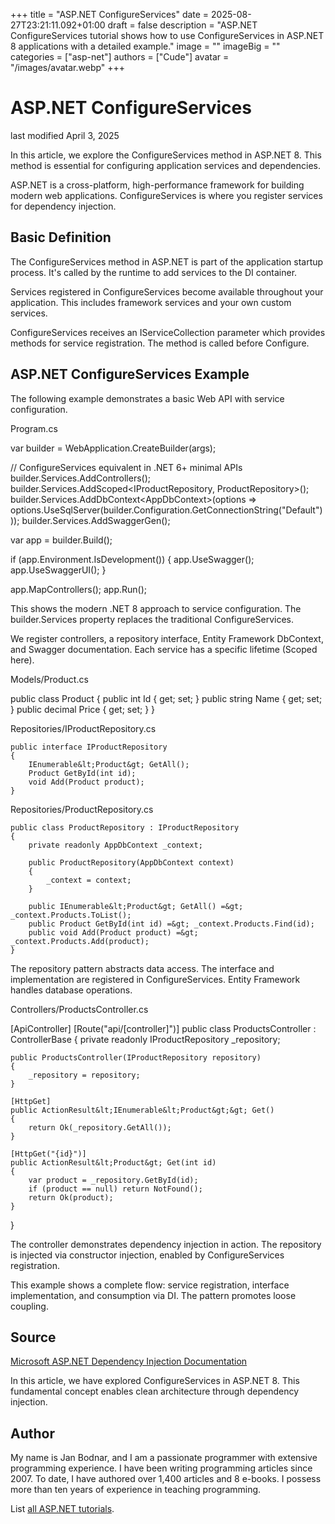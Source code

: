 +++
title = "ASP.NET ConfigureServices"
date = 2025-08-27T23:21:11.092+01:00
draft = false
description = "ASP.NET ConfigureServices tutorial shows how to use ConfigureServices in ASP.NET 8 applications with a detailed example."
image = ""
imageBig = ""
categories = ["asp-net"]
authors = ["Cude"]
avatar = "/images/avatar.webp"
+++

# ASP.NET ConfigureServices

last modified April 3, 2025

In this article, we explore the ConfigureServices method in ASP.NET 8. This
method is essential for configuring application services and dependencies.

ASP.NET is a cross-platform, high-performance framework for building modern web
applications. ConfigureServices is where you register services for dependency
injection.

## Basic Definition

The ConfigureServices method in ASP.NET is part of the application startup
process. It's called by the runtime to add services to the DI container.

Services registered in ConfigureServices become available throughout your
application. This includes framework services and your own custom services.

ConfigureServices receives an IServiceCollection parameter which provides
methods for service registration. The method is called before Configure.

## ASP.NET ConfigureServices Example

The following example demonstrates a basic Web API with service configuration.

Program.cs
  

var builder = WebApplication.CreateBuilder(args);

// ConfigureServices equivalent in .NET 6+ minimal APIs
builder.Services.AddControllers();
builder.Services.AddScoped&lt;IProductRepository, ProductRepository&gt;();
builder.Services.AddDbContext&lt;AppDbContext&gt;(options =&gt;
    options.UseSqlServer(builder.Configuration.GetConnectionString("Default")));
builder.Services.AddSwaggerGen();

var app = builder.Build();

if (app.Environment.IsDevelopment())
{
    app.UseSwagger();
    app.UseSwaggerUI();
}

app.MapControllers();
app.Run();

This shows the modern .NET 8 approach to service configuration. The
builder.Services property replaces the traditional ConfigureServices.

We register controllers, a repository interface, Entity Framework DbContext,
and Swagger documentation. Each service has a specific lifetime (Scoped here).

Models/Product.cs
  

public class Product
{
    public int Id { get; set; }
    public string Name { get; set; }
    public decimal Price { get; set; }
}

Repositories/IProductRepository.cs
  

```
public interface IProductRepository
{
    IEnumerable&lt;Product&gt; GetAll();
    Product GetById(int id);
    void Add(Product product);
}

```

Repositories/ProductRepository.cs
  

```
public class ProductRepository : IProductRepository
{
    private readonly AppDbContext _context;

    public ProductRepository(AppDbContext context)
    {
        _context = context;
    }

    public IEnumerable&lt;Product&gt; GetAll() =&gt; _context.Products.ToList();
    public Product GetById(int id) =&gt; _context.Products.Find(id);
    public void Add(Product product) =&gt; _context.Products.Add(product);
}

```

The repository pattern abstracts data access. The interface and implementation
are registered in ConfigureServices. Entity Framework handles database operations.

Controllers/ProductsController.cs
  

[ApiController]
[Route("api/[controller]")]
public class ProductsController : ControllerBase
{
    private readonly IProductRepository _repository;

    public ProductsController(IProductRepository repository)
    {
        _repository = repository;
    }

    [HttpGet]
    public ActionResult&lt;IEnumerable&lt;Product&gt;&gt; Get()
    {
        return Ok(_repository.GetAll());
    }

    [HttpGet("{id}")]
    public ActionResult&lt;Product&gt; Get(int id)
    {
        var product = _repository.GetById(id);
        if (product == null) return NotFound();
        return Ok(product);
    }
}

The controller demonstrates dependency injection in action. The repository is
injected via constructor injection, enabled by ConfigureServices registration.

This example shows a complete flow: service registration, interface
implementation, and consumption via DI. The pattern promotes loose coupling.

## Source

[Microsoft ASP.NET Dependency Injection Documentation](https://learn.microsoft.com/en-us/aspnet/core/fundamentals/dependency-injection?view=aspnetcore-8.0)

In this article, we have explored ConfigureServices in ASP.NET 8. This
fundamental concept enables clean architecture through dependency injection.

## Author

My name is Jan Bodnar, and I am a passionate programmer with extensive
programming experience. I have been writing programming articles since 2007.
To date, I have authored over 1,400 articles and 8 e-books. I possess more
than ten years of experience in teaching programming.

List [all ASP.NET tutorials](/all/#asp-net).
